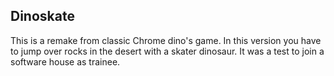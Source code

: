 ## Dinoskate
This is a remake from classic Chrome dino's game. In this version you have to jump over rocks in the desert with a skater dinosaur. It was a test to join a software house as trainee.
